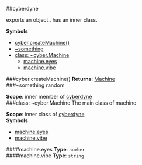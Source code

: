 <a name="module_cyberdyne"></a>
##cyberdyne

exports an object.. has an inner class.

**Symbols**

* [cyber.createMachine()](#module_cyberdyne.createMachine)
* [\~something](#module_cyberdyne.something)
* [class: \~cyber.Machine](#module_cyberdyne.Machine)
  * [machine.eyes](#module_cyberdyne.Machine#eyes)
  * [machine.vibe](#module_cyberdyne.Machine#vibe)

<a name="module_cyberdyne.createMachine"></a>
###cyber.createMachine()
**Returns**: [Machine](#module_cyberdyne.Machine)  
<a name="module_cyberdyne.something"></a>
###\~something
random

**Scope**: inner member of [cyberdyne](#module_cyberdyne)  
<a name="module_cyberdyne.Machine"></a>
###class: \~cyber.Machine
The main class of machine

**Scope**: inner class of [cyberdyne](#module_cyberdyne)  
**Symbols**

  * [machine.eyes](#module_cyberdyne.Machine#eyes)
  * [machine.vibe](#module_cyberdyne.Machine#vibe)

<a name="module_cyberdyne.Machine#eyes"></a>
####machine.eyes
**Type**: `number`  
<a name="module_cyberdyne.Machine#vibe"></a>
####machine.vibe
**Type**: `string`  
